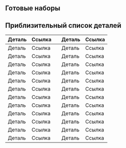 ## Готовые наборы

## Приблизительный список деталей

|Деталь|Ссылка||Деталь|Ссылка|
|---|---|---|---|---|
|Деталь|Ссылка||Деталь|Ссылка|
|Деталь|Ссылка||Деталь|Ссылка|
|Деталь|Ссылка||Деталь|Ссылка|
|Деталь|Ссылка||Деталь|Ссылка|
|Деталь|Ссылка||Деталь|Ссылка|
|Деталь|Ссылка||Деталь|Ссылка|
|Деталь|Ссылка||Деталь|Ссылка|
|Деталь|Ссылка||Деталь|Ссылка|
|Деталь|Ссылка||Деталь|Ссылка|
|Деталь|Ссылка||Деталь|Ссылка|
|Деталь|Ссылка||Деталь|Ссылка|
|Деталь|Ссылка||Деталь|Ссылка|
